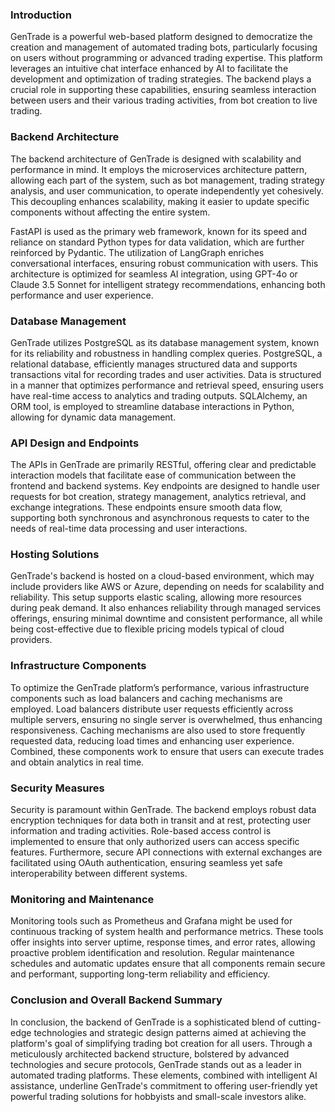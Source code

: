 ### Introduction

GenTrade is a powerful web-based platform designed to democratize the creation and management of automated trading bots, particularly focusing on users without programming or advanced trading expertise. This platform leverages an intuitive chat interface enhanced by AI to facilitate the development and optimization of trading strategies. The backend plays a crucial role in supporting these capabilities, ensuring seamless interaction between users and their various trading activities, from bot creation to live trading.

### Backend Architecture

The backend architecture of GenTrade is designed with scalability and performance in mind. It employs the microservices architecture pattern, allowing each part of the system, such as bot management, trading strategy analysis, and user communication, to operate independently yet cohesively. This decoupling enhances scalability, making it easier to update specific components without affecting the entire system.

FastAPI is used as the primary web framework, known for its speed and reliance on standard Python types for data validation, which are further reinforced by Pydantic. The utilization of LangGraph enriches conversational interfaces, ensuring robust communication with users. This architecture is optimized for seamless AI integration, using GPT-4o or Claude 3.5 Sonnet for intelligent strategy recommendations, enhancing both performance and user experience.

### Database Management

GenTrade utilizes PostgreSQL as its database management system, known for its reliability and robustness in handling complex queries. PostgreSQL, a relational database, efficiently manages structured data and supports transactions vital for recording trades and user activities. Data is structured in a manner that optimizes performance and retrieval speed, ensuring users have real-time access to analytics and trading outputs. SQLAlchemy, an ORM tool, is employed to streamline database interactions in Python, allowing for dynamic data management.

### API Design and Endpoints

The APIs in GenTrade are primarily RESTful, offering clear and predictable interaction models that facilitate ease of communication between the frontend and backend systems. Key endpoints are designed to handle user requests for bot creation, strategy management, analytics retrieval, and exchange integrations. These endpoints ensure smooth data flow, supporting both synchronous and asynchronous requests to cater to the needs of real-time data processing and user interactions.

### Hosting Solutions

GenTrade's backend is hosted on a cloud-based environment, which may include providers like AWS or Azure, depending on needs for scalability and reliability. This setup supports elastic scaling, allowing more resources during peak demand. It also enhances reliability through managed services offerings, ensuring minimal downtime and consistent performance, all while being cost-effective due to flexible pricing models typical of cloud providers.

### Infrastructure Components

To optimize the GenTrade platform’s performance, various infrastructure components such as load balancers and caching mechanisms are employed. Load balancers distribute user requests efficiently across multiple servers, ensuring no single server is overwhelmed, thus enhancing responsiveness. Caching mechanisms are also used to store frequently requested data, reducing load times and enhancing user experience. Combined, these components work to ensure that users can execute trades and obtain analytics in real time.

### Security Measures

Security is paramount within GenTrade. The backend employs robust data encryption techniques for data both in transit and at rest, protecting user information and trading activities. Role-based access control is implemented to ensure that only authorized users can access specific features. Furthermore, secure API connections with external exchanges are facilitated using OAuth authentication, ensuring seamless yet safe interoperability between different systems.

### Monitoring and Maintenance

Monitoring tools such as Prometheus and Grafana might be used for continuous tracking of system health and performance metrics. These tools offer insights into server uptime, response times, and error rates, allowing proactive problem identification and resolution. Regular maintenance schedules and automatic updates ensure that all components remain secure and performant, supporting long-term reliability and efficiency.

### Conclusion and Overall Backend Summary

In conclusion, the backend of GenTrade is a sophisticated blend of cutting-edge technologies and strategic design patterns aimed at achieving the platform's goal of simplifying trading bot creation for all users. Through a meticulously architected backend structure, bolstered by advanced technologies and secure protocols, GenTrade stands out as a leader in automated trading platforms. These elements, combined with intelligent AI assistance, underline GenTrade's commitment to offering user-friendly yet powerful trading solutions for hobbyists and small-scale investors alike.
